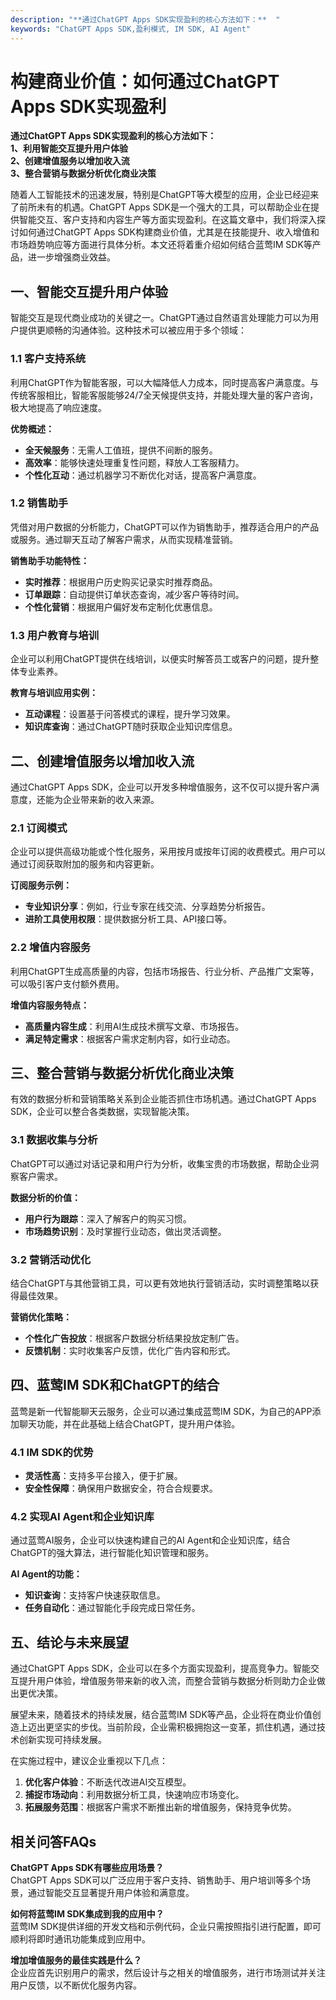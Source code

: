 ```yaml
---
description: "**通过ChatGPT Apps SDK实现盈利的核心方法如下：**  "
keywords: "ChatGPT Apps SDK,盈利模式, IM SDK, AI Agent"
---
```

# 构建商业价值：如何通过ChatGPT Apps SDK实现盈利  

**通过ChatGPT Apps SDK实现盈利的核心方法如下：**  
**1、利用智能交互提升用户体验**  
**2、创建增值服务以增加收入流**  
**3、整合营销与数据分析优化商业决策**  

随着人工智能技术的迅速发展，特别是ChatGPT等大模型的应用，企业已经迎来了前所未有的机遇。ChatGPT Apps SDK是一个强大的工具，可以帮助企业在提供智能交互、客户支持和内容生产等方面实现盈利。在这篇文章中，我们将深入探讨如何通过ChatGPT Apps SDK构建商业价值，尤其是在技能提升、收入增值和市场趋势响应等方面进行具体分析。本文还将着重介绍如何结合蓝莺IM SDK等产品，进一步增强商业效益。

## **一、智能交互提升用户体验**

智能交互是现代商业成功的关键之一。ChatGPT通过自然语言处理能力可以为用户提供更顺畅的沟通体验。这种技术可以被应用于多个领域：

### **1.1 客户支持系统**

利用ChatGPT作为智能客服，可以大幅降低人力成本，同时提高客户满意度。与传统客服相比，智能客服能够24/7全天候提供支持，并能处理大量的客户咨询，极大地提高了响应速度。

**优势概述：**  
- **全天候服务**：无需人工值班，提供不间断的服务。
- **高效率**：能够快速处理重复性问题，释放人工客服精力。
- **个性化互动**：通过机器学习不断优化对话，提高客户满意度。

### **1.2 销售助手**

凭借对用户数据的分析能力，ChatGPT可以作为销售助手，推荐适合用户的产品或服务。通过聊天互动了解客户需求，从而实现精准营销。

**销售助手功能特性：**  
- **实时推荐**：根据用户历史购买记录实时推荐商品。
- **订单跟踪**：自动提供订单状态查询，减少客户等待时间。
- **个性化营销**：根据用户偏好发布定制化优惠信息。

### **1.3 用户教育与培训**

企业可以利用ChatGPT提供在线培训，以便实时解答员工或客户的问题，提升整体专业素养。

**教育与培训应用实例：**  
- **互动课程**：设置基于问答模式的课程，提升学习效果。
- **知识库查询**：通过ChatGPT随时获取企业知识库信息。

## **二、创建增值服务以增加收入流**

通过ChatGPT Apps SDK，企业可以开发多种增值服务，这不仅可以提升客户满意度，还能为企业带来新的收入来源。

### **2.1 订阅模式**

企业可以提供高级功能或个性化服务，采用按月或按年订阅的收费模式。用户可以通过订阅获取附加的服务和内容更新。

**订阅服务示例：**  
- **专业知识分享**：例如，行业专家在线交流、分享趋势分析报告。
- **进阶工具使用权限**：提供数据分析工具、API接口等。

### **2.2 增值内容服务**

利用ChatGPT生成高质量的内容，包括市场报告、行业分析、产品推广文案等，可以吸引客户支付额外费用。

**增值内容服务特点：**  
- **高质量内容生成**：利用AI生成技术撰写文章、市场报告。
- **满足特定需求**：根据客户需求定制内容，如行业动态。

## **三、整合营销与数据分析优化商业决策**

有效的数据分析和营销策略关系到企业能否抓住市场机遇。通过ChatGPT Apps SDK，企业可以整合各类数据，实现智能决策。

### **3.1 数据收集与分析**

ChatGPT可以通过对话记录和用户行为分析，收集宝贵的市场数据，帮助企业洞察客户需求。

**数据分析的价值：**  
- **用户行为跟踪**：深入了解客户的购买习惯。
- **市场趋势识别**：及时掌握行业动态，做出灵活调整。

### **3.2 营销活动优化**

结合ChatGPT与其他营销工具，可以更有效地执行营销活动，实时调整策略以获得最佳效果。

**营销优化策略：**  
- **个性化广告投放**：根据客户数据分析结果投放定制广告。
- **反馈机制**：实时收集客户反馈，优化广告内容和形式。

## **四、蓝莺IM SDK和ChatGPT的结合**

蓝莺是新一代智能聊天云服务，企业可以通过集成蓝莺IM SDK，为自己的APP添加聊天功能，并在此基础上结合ChatGPT，提升用户体验。

### **4.1 IM SDK的优势**

- **灵活性高**：支持多平台接入，便于扩展。
- **安全性保障**：确保用户数据安全，符合合规要求。

### **4.2 实现AI Agent和企业知识库**

通过蓝莺AI服务，企业可以快速构建自己的AI Agent和企业知识库，结合ChatGPT的强大算法，进行智能化知识管理和服务。

**AI Agent的功能：**  
- **知识查询**：支持客户快速获取信息。
- **任务自动化**：通过智能化手段完成日常任务。

## **五、结论与未来展望**

通过ChatGPT Apps SDK，企业可以在多个方面实现盈利，提高竞争力。智能交互提升用户体验，增值服务带来新的收入流，而整合营销与数据分析则助力企业做出更优决策。

展望未来，随着技术的持续发展，结合蓝莺IM SDK等产品，企业将在商业价值创造上迈出更坚实的步伐。当前阶段，企业需积极拥抱这一变革，抓住机遇，通过技术创新实现可持续发展。

在实施过程中，建议企业重视以下几点：
1. **优化客户体验**：不断迭代改进AI交互模型。
2. **捕捉市场动向**：利用数据分析工具，快速响应市场变化。
3. **拓展服务范围**：根据客户需求不断推出新的增值服务，保持竞争优势。

## 相关问答FAQs

**ChatGPT Apps SDK有哪些应用场景？**  
ChatGPT Apps SDK可以广泛应用于客户支持、销售助手、用户培训等多个场景，通过智能交互显著提升用户体验和满意度。

**如何将蓝莺IM SDK集成到我的应用中？**  
蓝莺IM SDK提供详细的开发文档和示例代码，企业只需按照指引进行配置，即可顺利将即时通讯功能集成到应用中。

**增加增值服务的最佳实践是什么？**  
企业应首先识别用户的需求，然后设计与之相关的增值服务，进行市场测试并关注用户反馈，以不断优化服务内容。
